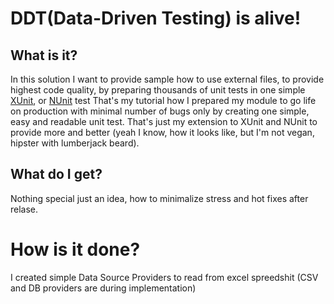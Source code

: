 # DDT(Data-Driven Testing) is alive!  
## What is it? 
 In this solution I want to provide sample how to use external files, to provide highest code quality, by preparing thousands of unit tests in one simple [XUnit](https://xunit.github.io/), or [NUnit](http://nunit.org/) test
That's my tutorial how I prepared my module to go life on production with minimal number of bugs only by creating one simple, easy and readable unit test. 
That's just my extension to XUnit and NUnit to provide more and better (yeah I know, how it looks like, but I'm not vegan, hipster with lumberjack beard).

## What do I get?  
Nothing special just an idea, how to minimalize stress and hot fixes after relase.

# How is it done?  
I created simple Data Source Providers to read from excel spreedshit (CSV and DB providers are during implementation)